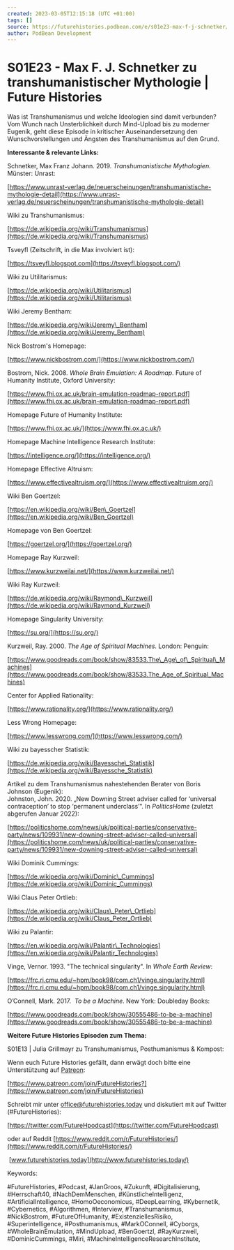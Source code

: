 ```yaml
---
created: 2023-03-05T12:15:18 (UTC +01:00)
tags: []
source: https://futurehistories.podbean.com/e/s01e23-max-f-j-schnetker/
author: PodBean Development
---
```


# S01E23 - Max F. J. Schnetker zu transhumanistischer Mythologie | Future Histories

Was ist Transhumanismus und welche Ideologien sind damit verbunden? Vom Wunch nach Unsterblichkeit durch Mind-Upload bis zu moderner Eugenik, geht diese Episode in kritischer Auseinandersetzung den Wunschvorstellungen und Ängsten des Transhumanismus auf den Grund.

**Interessante & relevante Links:**

Schnetker, Max Franz Johann. 2019. _Transhumanistische Mythologien._ Münster: Unrast:

[https://www.unrast-verlag.de/neuerscheinungen/transhumanistische-mythologie-detail](https://www.unrast-verlag.de/neuerscheinungen/transhumanistische-mythologie-detail)

  
Wiki zu Transhumanismus:

[https://de.wikipedia.org/wiki/Transhumanismus](https://de.wikipedia.org/wiki/Transhumanismus)

  
Tsveyfl (Zeitschrift, in die Max involviert ist):

[https://tsveyfl.blogspot.com](https://tsveyfl.blogspot.com/)

  
Wiki zu Utilitarismus:

[https://de.wikipedia.org/wiki/Utilitarismus](https://de.wikipedia.org/wiki/Utilitarismus)

  
Wiki Jeremy Bentham:

[https://de.wikipedia.org/wiki/Jeremy\_Bentham](https://de.wikipedia.org/wiki/Jeremy_Bentham)

  
Nick Bostrom's Homepage:

[https://www.nickbostrom.com/](https://www.nickbostrom.com/)

  
Bostrom, Nick. 2008. _Whole Brain Emulation: A Roadmap_. Future of Humanity Institute, Oxford University:

[https://www.fhi.ox.ac.uk/brain-emulation-roadmap-report.pdf](https://www.fhi.ox.ac.uk/brain-emulation-roadmap-report.pdf)

  
Homepage Future of Humanity Institute:

[https://www.fhi.ox.ac.uk/](https://www.fhi.ox.ac.uk/)

  
Homepage Machine Intelligence Research Institute:

[https://intelligence.org/](https://intelligence.org/)

  
Homepage Effective Altruism:

[https://www.effectivealtruism.org/](https://www.effectivealtruism.org/)

  
Wiki Ben Goertzel:

[https://en.wikipedia.org/wiki/Ben\_Goertzel](https://en.wikipedia.org/wiki/Ben_Goertzel)

  
Homepage von Ben Goertzel:

[https://goertzel.org/](https://goertzel.org/)

  
Homepage Ray Kurzweil:

[https://www.kurzweilai.net/](https://www.kurzweilai.net/)

  
Wiki Ray Kurzweil:

[https://de.wikipedia.org/wiki/Raymond\_Kurzweil](https://de.wikipedia.org/wiki/Raymond_Kurzweil)

  
Homepage Singularity University:

[https://su.org/](https://su.org/)

  
Kurzweil, Ray. 2000. _The Age of Spiritual Machines._ London: Penguin:

[https://www.goodreads.com/book/show/83533.The\_Age\_of\_Spiritual\_Machines](https://www.goodreads.com/book/show/83533.The_Age_of_Spiritual_Machines)

  
Center for Applied Rationality:

[https://www.rationality.org/](https://www.rationality.org/)

  
Less Wrong Homepage:

[https://www.lesswrong.com/](https://www.lesswrong.com/)

  
Wiki zu bayesscher Statistik:

[https://de.wikipedia.org/wiki/Bayessche\_Statistik](https://de.wikipedia.org/wiki/Bayessche_Statistik)

Artikel zu dem Transhumanismus nahestehenden Berater von Boris Johnson (Eugenik):  
Johnston, John. 2020. „New Downing Street adviser called for ‘universal contraception’ to stop ‘permanent underclass’”. In _PoliticsHome_ (zuletzt abgerufen Januar 2022):

[https://politicshome.com/news/uk/political-parties/conservative-party/news/109931/new-downing-street-adviser-called-universal](https://politicshome.com/news/uk/political-parties/conservative-party/news/109931/new-downing-street-adviser-called-universal)

  
Wiki Dominik Cummings:

[https://de.wikipedia.org/wiki/Dominic\_Cummings](https://de.wikipedia.org/wiki/Dominic_Cummings)

  
Wiki Claus Peter Ortlieb:

[https://de.wikipedia.org/wiki/Claus\_Peter\_Ortlieb](https://de.wikipedia.org/wiki/Claus_Peter_Ortlieb)

  
Wiki zu Palantir:

[https://en.wikipedia.org/wiki/Palantir\_Technologies](https://en.wikipedia.org/wiki/Palantir_Technologies)

  
Vinge, Vernor. 1993. "The technical singularity". In _Whole Earth Review_:

[https://frc.ri.cmu.edu/~hpm/book98/com.ch1/vinge.singularity.html](https://frc.ri.cmu.edu/~hpm/book98/com.ch1/vinge.singularity.html)

  
O’Connell, Mark. 2017.  _To be a Machine_. New York: Doubleday Books:

[https://www.goodreads.com/book/show/30555486-to-be-a-machine](https://www.goodreads.com/book/show/30555486-to-be-a-machine)

**Weitere Future Histories Episoden zum Thema:**

S01E13 | Julia Grillmayr zu Transhumanismus, Posthumanismus & Kompost:

Wenn euch Future Histories gefällt, dann erwägt doch bitte eine Unterstützung auf [Patreon](https://www.patreon.com/join/FutureHistories):

[https://www.patreon.com/join/FutureHistories?](https://www.patreon.com/join/FutureHistories)

Schreibt mir unter [office@futurehistories.today](mailto:office@futurehistories.today) und diskutiert mit auf Twitter (#FutureHistories):

[https://twitter.com/FutureHpodcast](https://twitter.com/FutureHpodcast)

oder auf Reddit [https://www.reddit.com/r/FutureHistories/](https://www.reddit.com/r/FutureHistories/)

 [www.futurehistories.today](http://www.futurehistories.today/)

Keywords:

#FutureHistories, #Podcast, #JanGroos, #Zukunft, #Digitalisierung, #Herrschaft40, #NachDemMenschen, #KünstlicheIntelligenz, #ArtificialIntelligence, #HomoOeconomicus, #DeepLearning, #Kybernetik, #Cybernetics, #Algorithmen, #Interview, #Transhumanismus, #NickBostrom, #FutureOfHumanity, #ExistenziellesRisiko, #Superintelligence, #Posthumanismus, #MarkOConnell, #Cyborgs, #WholeBrainEmulation, #MindUpload, #BenGoertzl, #RayKurzweil, #DominicCummings, #Miri, #MachineIntelligenceResearchInstitute,
